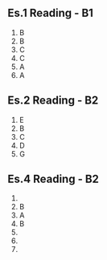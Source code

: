 ## Es.1 Reading - B1

1. B
2. B
3. C
4. C
5. A 
6. A

## Es.2 Reading - B2
1. E
2. B
3. C
4. D
5. G

## Es.4 Reading - B2	

1. 
2. B
4. A  
5. B 
6.  
7.  
8. 
<!--stackedit_data:
eyJoaXN0b3J5IjpbMTgwNDU5MDI0NCwtMTE2MTExMTM4NiwtNj
AwOTM5MTMxLC05ODgxOTgyNDMsNzkzNzkyNjA0XX0=
-->